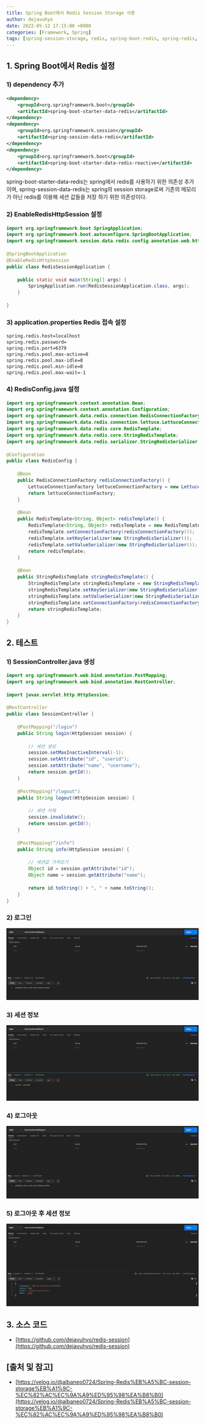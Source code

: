 ```yaml
---
title: Spring Boot에서 Redis Session Storage 사용
author: dejavuhyo
date: 2022-05-12 17:15:00 +0900
categories: [Framework, Spring]
tags: [spring-session-storage, redis, spring-boot-redis, spring-redis, spring-boot-redis-session, redis-session, spring-redis-session, spring-boot-session, 레디스-세션, 스프링-레디스-세션, 스프링-부트-레디스, 스프링-부트-레디스-세션]
---
```


## 1. Spring Boot에서 Redis 설정

### 1) dependency 추가

```xml
<dependency>
    <groupId>org.springframework.boot</groupId>
    <artifactId>spring-boot-starter-data-redis</artifactId>
</dependency>
<dependency>
    <groupId>org.springframework.session</groupId>
    <artifactId>spring-session-data-redis</artifactId>
</dependency>
<dependency>
    <groupId>org.springframework.boot</groupId>
    <artifactId>spring-boot-starter-data-redis-reactive</artifactId>
</dependency>
```

spring-boot-starter-data-redis는 spring에서 redis를 사용하기 위한 의존성 추가이며, spring-session-data-redis는 spring의 session storage로써 기존의 메모리가 아닌 redis를 이용해 세션 값들을 저장 하기 위한 의존성이다.

### 2) EnableRedisHttpSession 설정

```java
import org.springframework.boot.SpringApplication;
import org.springframework.boot.autoconfigure.SpringBootApplication;
import org.springframework.session.data.redis.config.annotation.web.http.EnableRedisHttpSession;

@SpringBootApplication
@EnableRedisHttpSession
public class RedisSessionApplication {

    public static void main(String[] args) {
        SpringApplication.run(RedisSessionApplication.class, args);
    }

}
```

### 3) application.properties Redis 접속 설정

```properties
spring.redis.host=localhost
spring.redis.password=
spring.redis.port=6379
spring.redis.pool.max-active=8
spring.redis.pool.max-idle=8
spring.redis.pool.min-idle=0
spring.redis.pool.max-wait=-1
```

### 4) RedisConfig.java 설정

```java
import org.springframework.context.annotation.Bean;
import org.springframework.context.annotation.Configuration;
import org.springframework.data.redis.connection.RedisConnectionFactory;
import org.springframework.data.redis.connection.lettuce.LettuceConnectionFactory;
import org.springframework.data.redis.core.RedisTemplate;
import org.springframework.data.redis.core.StringRedisTemplate;
import org.springframework.data.redis.serializer.StringRedisSerializer;

@Configuration
public class RedisConfig {

    @Bean
    public RedisConnectionFactory redisConnectionFactory() {
        LettuceConnectionFactory lettuceConnectionFactory = new LettuceConnectionFactory();
        return lettuceConnectionFactory;
    }

    @Bean
    public RedisTemplate<String, Object> redisTemplate() {
        RedisTemplate<String, Object> redisTemplate = new RedisTemplate<>();
        redisTemplate.setConnectionFactory(redisConnectionFactory());
        redisTemplate.setKeySerializer(new StringRedisSerializer());
        redisTemplate.setValueSerializer(new StringRedisSerializer());
        return redisTemplate;
    }

    @Bean
    public StringRedisTemplate stringRedisTemplate() {
        StringRedisTemplate stringRedisTemplate = new StringRedisTemplate();
        stringRedisTemplate.setKeySerializer(new StringRedisSerializer());
        stringRedisTemplate.setValueSerializer(new StringRedisSerializer());
        stringRedisTemplate.setConnectionFactory(redisConnectionFactory());
        return stringRedisTemplate;
    }
}
```

## 2. 테스트

### 1) SessionController.java 생성

```java
import org.springframework.web.bind.annotation.PostMapping;
import org.springframework.web.bind.annotation.RestController;

import javax.servlet.http.HttpSession;

@RestController
public class SessionController {

    @PostMapping("/login")
    public String login(HttpSession session) {

        // 세션 생성
        session.setMaxInactiveInterval(-1);
        session.setAttribute("id", "userid");
        session.setAttribute("name", "username");
        return session.getId();
    }

    @PostMapping("/logout")
    public String logout(HttpSession session) {

        // 세션 삭제
        session.invalidate();
        return session.getId();
    }

    @PostMapping("/info")
    public String info(HttpSession session) {

        // 세션값 가져오기
        Object id = session.getAttribute("id");
        Object name = session.getAttribute("name");

        return id.toString() + ", " + name.toString();
    }
}
```

### 2) 로그인

![login](/assets/img/2022-05-12-spring-boot-using-redis-session-storage/login.png)

### 3) 세션 정보

![info](/assets/img/2022-05-12-spring-boot-using-redis-session-storage/info.png)

### 4) 로그아웃

![logout](/assets/img/2022-05-12-spring-boot-using-redis-session-storage/logout.png)

### 5) 로그아웃 후 세션 정보

![info_error](/assets/img/2022-05-12-spring-boot-using-redis-session-storage/info_error.png)

## 3. 소스 코드

* [https://github.com/dejavuhyo/redis-session](https://github.com/dejavuhyo/redis-session)

## [출처 및 참고]
* [https://velog.io/@albaneo0724/Spring-Redis%EB%A5%BC-session-storage%EB%A1%9C-%EC%82%AC%EC%9A%A9%ED%95%98%EA%B8%B0](https://velog.io/@albaneo0724/Spring-Redis%EB%A5%BC-session-storage%EB%A1%9C-%EC%82%AC%EC%9A%A9%ED%95%98%EA%B8%B0)
